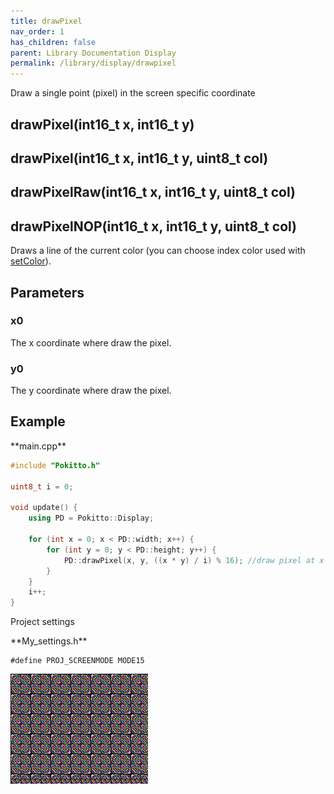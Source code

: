 ```yaml
---
title: drawPixel
nav_order: 1
has_children: false
parent: Library Documentation Display
permalink: /library/display/drawpixel
---
```


Draw a single point (pixel) in the screen specific coordinate

## drawPixel(int16_t x, int16_t y)

## drawPixel(int16_t x, int16_t y, uint8_t col)

## drawPixelRaw(int16_t x, int16_t y, uint8_t col)

## drawPixelNOP(int16_t x, int16_t y, uint8_t col)

Draws a line of the current color (you can choose index color used with [setColor]({{site.url}}{{site.baseurl}}/library/display/setcolor)).

## Parameters

### x0
The x coordinate where draw the pixel. 

### y0
The y coordinate where draw the pixel.


## Example

<div class="code-example" markdown="1">
**main.cpp**
</div>


```cpp
#include "Pokitto.h"

uint8_t i = 0;

void update() {
    using PD = Pokitto::Display;

    for (int x = 0; x < PD::width; x++) {
        for (int y = 0; y < PD::height; y++) {
            PD::drawPixel(x, y, ((x * y) / i) % 16); //draw pixel at x and y with a color
        }
    }
    i++;
}
```

Project settings
<div class="code-example" markdown="1">
**My_settings.h**
</div>

```
#define PROJ_SCREENMODE MODE15
```

<div style="min-width: 33.33%">
    <img src="drawpixel.gif">
</div>
